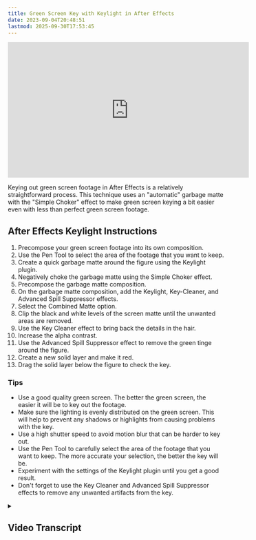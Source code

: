```yaml
---
title: Green Screen Key with Keylight in After Effects
date: 2023-09-04T20:48:51
lastmod: 2025-09-30T17:53:45
---
```


<div class="iframe-16-9-container"><iframe class="youTubeIframe" width="560" height="315" src="https://www.youtube.com/embed/2b796PpS9y8?si=lZgeTa3hlJITWujF?rel=0" title="YouTube video player" frameborder="0" allow="accelerometer; autoplay; clipboard-write; encrypted-media; gyroscope; picture-in-picture; web-share" referrerpolicy="strict-origin-when-cross-origin" allowfullscreen></iframe>
</div>

Keying out green screen footage in After Effects is a relatively straightforward process. This technique uses an "automatic" garbage matte with the "Simple Choker" effect to make green screen keying a bit easier even with less than perfect green screen footage.

## After Effects Keylight Instructions

1. Precompose your green screen footage into its own composition.
2. Use the Pen Tool to select the area of the footage that you want to keep.
3. Create a quick garbage matte around the figure using the Keylight plugin.
4. Negatively choke the garbage matte using the Simple Choker effect.
5. Precompose the garbage matte composition.
6. On the garbage matte composition, add the Keylight, Key-Cleaner, and Advanced Spill Suppressor effects.
7. Select the Combined Matte option.
8. Clip the black and white levels of the screen matte until the unwanted areas are removed.
9. Use the Key Cleaner effect to bring back the details in the hair.
10. Increase the alpha contrast.
11. Use the Advanced Spill Suppressor effect to remove the green tinge around the figure.
12. Create a new solid layer and make it red.
13. Drag the solid layer below the figure to check the key.

### Tips

- Use a good quality green screen. The better the green screen, the easier it will be to key out the footage.
- Make sure the lighting is evenly distributed on the green screen. This will help to prevent any shadows or highlights from causing problems with the key.
- Use a high shutter speed to avoid motion blur that can be harder to key out.
- Use the Pen Tool to carefully select the area of the footage that you want to keep. The more accurate your selection, the better the key will be.
- Experiment with the settings of the Keylight plugin until you get a good result.
- Don't forget to use the Key Cleaner and Advanced Spill Suppressor effects to remove any unwanted artifacts from the key.

<details>
<summary>

## Video Transcript

</summary>

It is very easy to key out green screen footage with After Effects. The first thing we need to do is take our green screen footage and drag it to the comp icon. This will precompose our green screen footage into its own composition.

This tutorial will show you how to use green screen footage from when you're just starting out, where you don't have a full studio setup and you have lots of extra background to get rid of. To get rid of the extra background we use the pen tool. Then we quickly select on the footage what we want to keep. Now, we need to make a quick garbage matte around the figure so we don't have to key out all these areas with shadow. To do this, we type in key and we bring in one instance of the Keylight plugin. With the Keylight plugin we select a color very close to the figure. Then we go to screen matte, twirl out screen matte. And because we are not using this for the final key we can be very aggressive. Clip the black levels so there is no more black. Clip the white levels. The go back to Intermediate Result. Go back to Effects and Presets. Type in choker. Drag Simple Choker on. Negatively choke the matte. We can even type in negative 100. And this will bring out a garbage matte that follows our figure very fast. Right click in the timeline on our clip and precompose. Make sure you move all attributes into the new composition. We can call this composition Garbage Screen.

Now on Garbage Screen, go to Effects and Presets. Type in key. This time we want to drag in Keylight, Key-Cleaner and Advanced Spill Suppressor from the Animation Presets. Since we made a garbage matte around our figure we only have to deal with the pixels right here. Select the eye dropper. Click near the figure. So, that does a good job. What we want to do now is select Combined Matte. This way it combines both the mattes from different precomps. Then twirl out screen matte. We still have to get rid of this area down here. This grey section. So we will clip the black levels until that goes away. We want to use the clip black as little as possible. Here we still need to clip the whites just a little bit. We want to try to keep the clip black level and the clip white level as far apart as possible.

We can go back to Intermediate Result. And now we will use the Key Cleaner. The Key Cleaner brings back all these details in the hair. We can also bring up the alpha contrast just a bit. And then finally we need to get rid of this green tinge around the figure. That's as simple as clicking Advanced Spill Suppressor. Now we have a very nice key. To check this, we can make a new solid layer. Make it red by clicking all the way up in the top right hand corner. Drag the solid below and that is a very nice key.

In the next video, I will show you how to integrate your video with a background.

</details>
